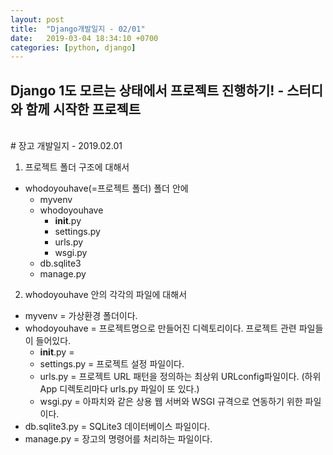 ```yaml
---
layout: post
title:  "Django개발일지 - 02/01"
date:   2019-03-04 18:34:10 +0700
categories: [python, django]
---
```


## Django 1도 모르는 상태에서 프로젝트 진행하기! - 스터디와 함께 시작한 프로젝트
<br>
# 장고 개발일지 - 2019.02.01

1. 프로젝트 폴더 구조에 대해서
  * whodoyouhave(=프로젝트 폴더) 폴더 안에
    * myvenv
    * whodoyouhave
      - ____init____.py
      - settings.py
      - urls.py
      - wsgi.py
    * db.sqlite3
    * manage.py
2. whodoyouhave 안의 각각의 파일에 대해서
  * myvenv = 가상환경 폴더이다.
  * whodoyouhave = 프로젝트명으로 만들어진 디렉토리이다. 프로젝트 관련 파일들이 들어있다.
    - ____init____.py =
    - settings.py = 프로젝트 설정 파일이다.
    - urls.py = 프로젝트 URL 패턴을 정의하는 최상위 URLconfig파일이다. (하위 App 디렉토리마다 urls.py 파일이 또 있다.)
    - wsgi.py = 아파치와 같은 상용 웹 서버와 WSGI 규격으로 연동하기 위한 파일이다.
  * db.sqlite3.py = SQLite3 데이터베이스 파일이다.
  * manage.py = 장고의 명령어를 처리하는 파일이다.
